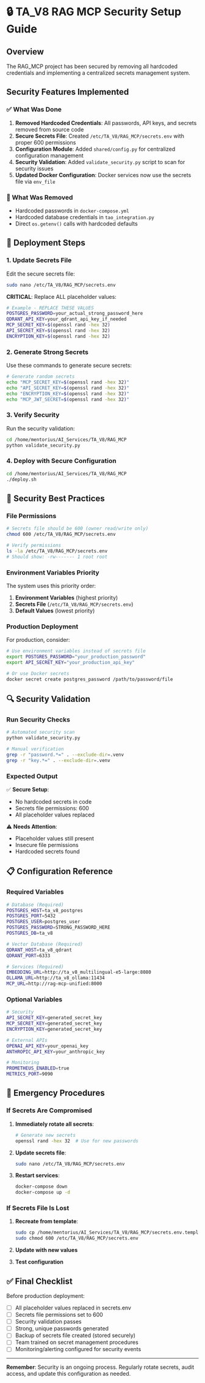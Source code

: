 # 🔒 TA_V8 RAG MCP Security Setup Guide

## Overview
The RAG_MCP project has been secured by removing all hardcoded credentials and implementing a centralized secrets management system.

## Security Features Implemented

### ✅ What Was Done
1. **Removed Hardcoded Credentials**: All passwords, API keys, and secrets removed from source code
2. **Secure Secrets File**: Created `/etc/TA_V8/RAG_MCP/secrets.env` with proper 600 permissions
3. **Configuration Module**: Added `shared/config.py` for centralized configuration management
4. **Security Validation**: Added `validate_security.py` script to scan for security issues
5. **Updated Docker Configuration**: Docker services now use the secrets file via `env_file`

### 🚫 What Was Removed
- Hardcoded passwords in `docker-compose.yml`
- Hardcoded database credentials in `tao_integration.py`
- Direct `os.getenv()` calls with hardcoded defaults

## 🚀 Deployment Steps

### 1. Update Secrets File
Edit the secure secrets file:
```bash
sudo nano /etc/TA_V8/RAG_MCP/secrets.env
```

**CRITICAL**: Replace ALL placeholder values:
```bash
# Example - REPLACE THESE VALUES
POSTGRES_PASSWORD=your_actual_strong_password_here
QDRANT_API_KEY=your_qdrant_api_key_if_needed
MCP_SECRET_KEY=$(openssl rand -hex 32)
API_SECRET_KEY=$(openssl rand -hex 32)
ENCRYPTION_KEY=$(openssl rand -hex 32)
```

### 2. Generate Strong Secrets
Use these commands to generate secure secrets:
```bash
# Generate random secrets
echo "MCP_SECRET_KEY=$(openssl rand -hex 32)"
echo "API_SECRET_KEY=$(openssl rand -hex 32)" 
echo "ENCRYPTION_KEY=$(openssl rand -hex 32)"
echo "MCP_JWT_SECRET=$(openssl rand -hex 32)"
```

### 3. Verify Security
Run the security validation:
```bash
cd /home/mentorius/AI_Services/TA_V8/RAG_MCP
python validate_security.py
```

### 4. Deploy with Secure Configuration
```bash
cd /home/mentorius/AI_Services/TA_V8/RAG_MCP
./deploy.sh
```

## 🔐 Security Best Practices

### File Permissions
```bash
# Secrets file should be 600 (owner read/write only)
chmod 600 /etc/TA_V8/RAG_MCP/secrets.env

# Verify permissions
ls -la /etc/TA_V8/RAG_MCP/secrets.env
# Should show: -rw------- 1 root root
```

### Environment Variables Priority
The system uses this priority order:
1. **Environment Variables** (highest priority)
2. **Secrets File** (`/etc/TA_V8/RAG_MCP/secrets.env`)
3. **Default Values** (lowest priority)

### Production Deployment
For production, consider:
```bash
# Use environment variables instead of secrets file
export POSTGRES_PASSWORD="your_production_password"
export API_SECRET_KEY="your_production_api_key"

# Or use Docker secrets
docker secret create postgres_password /path/to/password/file
```

## 🔍 Security Validation

### Run Security Checks
```bash
# Automated security scan
python validate_security.py

# Manual verification
grep -r "password.*=" . --exclude-dir=.venv
grep -r "key.*=" . --exclude-dir=.venv
```

### Expected Output
✅ **Secure Setup**:
- No hardcoded secrets in code
- Secrets file permissions: 600
- All placeholder values replaced

⚠️ **Needs Attention**:
- Placeholder values still present
- Insecure file permissions
- Hardcoded secrets found

## 📋 Configuration Reference

### Required Variables
```bash
# Database (Required)
POSTGRES_HOST=ta_v8_postgres
POSTGRES_PORT=5432
POSTGRES_USER=postgres_user
POSTGRES_PASSWORD=STRONG_PASSWORD_HERE
POSTGRES_DB=ta_v8

# Vector Database (Required)
QDRANT_HOST=ta_v8_qdrant
QDRANT_PORT=6333

# Services (Required)
EMBEDDING_URL=http://ta_v8_multilingual-e5-large:8080
OLLAMA_URL=http://ta_v8_ollama:11434
MCP_URL=http://rag-mcp-unified:8000
```

### Optional Variables
```bash
# Security
API_SECRET_KEY=generated_secret_key
MCP_SECRET_KEY=generated_secret_key
ENCRYPTION_KEY=generated_secret_key

# External APIs
OPENAI_API_KEY=your_openai_key
ANTHROPIC_API_KEY=your_anthropic_key

# Monitoring
PROMETHEUS_ENABLED=true
METRICS_PORT=9090
```

## 🚨 Emergency Procedures

### If Secrets Are Compromised
1. **Immediately rotate all secrets**:
   ```bash
   # Generate new secrets
   openssl rand -hex 32  # Use for new passwords
   ```

2. **Update secrets file**:
   ```bash
   sudo nano /etc/TA_V8/RAG_MCP/secrets.env
   ```

3. **Restart services**:
   ```bash
   docker-compose down
   docker-compose up -d
   ```

### If Secrets File Is Lost
1. **Recreate from template**:
   ```bash
   sudo cp /home/mentorius/AI_Services/TA_V8/RAG_MCP/secrets.env.template /etc/TA_V8/RAG_MCP/secrets.env
   sudo chmod 600 /etc/TA_V8/RAG_MCP/secrets.env
   ```

2. **Update with new values**
3. **Test configuration**

## ✅ Final Checklist

Before production deployment:
- [ ] All placeholder values replaced in secrets.env
- [ ] Secrets file permissions set to 600
- [ ] Security validation passes
- [ ] Strong, unique passwords generated
- [ ] Backup of secrets file created (stored securely)
- [ ] Team trained on secret management procedures
- [ ] Monitoring/alerting configured for security events

---

**Remember**: Security is an ongoing process. Regularly rotate secrets, audit access, and update this configuration as needed.